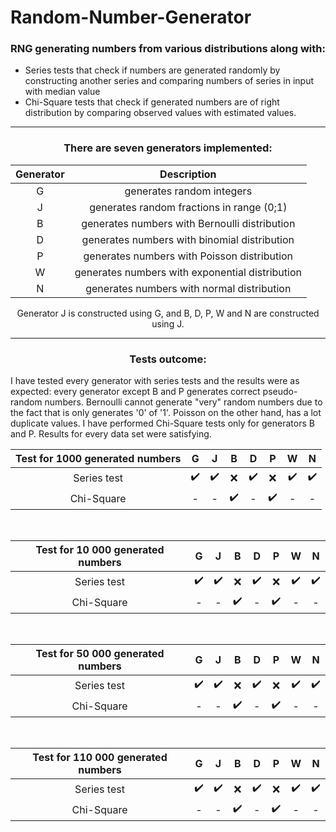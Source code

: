 
# Random-Number-Generator
### RNG generating numbers from various distributions along with:
-  Series tests that check if numbers are generated randomly by constructing another series and comparing numbers of series in input with median value
- Chi-Square tests that check if generated numbers are of right distribution by comparing observed values with estimated values.
___

<div align="center">

### There are seven generators implemented:

| Generator | Description |
|:-:|:-:|
| G | generates random integers |
| J | generates random fractions in range (0;1) |
| B | generates numbers with Bernoulli distribution |
| D | generates numbers with binomial distribution |
| P | generates numbers with Poisson distribution |
| W | generates numbers with exponential distribution |
| N | generates numbers with normal distribution |

Generator J is constructed using G, and B, D, P, W and N are constructed using J.

</div>

___

<div align="center">

### Tests outcome:

</div>

I have tested every generator with series tests and the results were as expected: every generator except B and P generates correct pseudo-random numbers. Bernoulli cannot generate "very" random numbers due to the fact that is only generates '0' of '1'. Poisson on the other hand, has a lot duplicate values.
I have performed Chi-Square tests only for generators B and P. Results for every data set were satisfying.

<div align="center">

| Test for 1000 generated numbers | G | J | B | D | P | W | N |
|:-:|:-:|:-:|:-:|:-:|:-:|:-:|:-:|
| Series test | ✔️ | ✔️ | ❌ | ✔️ | ❌| ✔️ | ✔️ |
| Chi-Square | - | - | ✔️ | - | ✔️ | - | - |
<br>

| Test for 10 000 generated numbers | G | J | B | D | P | W | N |
|:-:|:-:|:-:|:-:|:-:|:-:|:-:|:-:|
| Series test | ✔️ | ✔️ | ❌ | ✔️ | ❌| ✔️ | ✔️ |
| Chi-Square | - | - | ✔️ | - | ✔️ | - | - |
<br>

| Test for 50 000 generated numbers | G | J | B | D | P | W | N |
|:-:|:-:|:-:|:-:|:-:|:-:|:-:|:-:|
| Series test | ✔️ | ✔️ | ❌ | ✔️ | ❌| ✔️ | ✔️ |
| Chi-Square | - | - | ✔️ | - | ✔️ | - | - |
<br>

| Test for 110 000 generated numbers | G | J | B | D | P | W | N |
|:-:|:-:|:-:|:-:|:-:|:-:|:-:|:-:|
| Series test | ✔️ | ✔️ | ❌ | ✔️ | ❌| ✔️ | ✔️ |
| Chi-Square | - | - | ✔️ | - | ✔️ | - | - |

</div>
